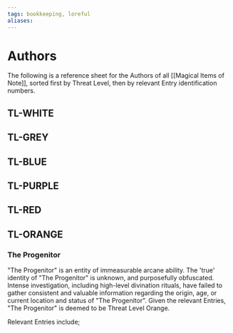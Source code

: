 ```yaml
---
tags: bookkeeping, loreful
aliases:
---
```


# Authors
The following is a reference sheet for the Authors of all [[Magical Items of Note]], sorted first by Threat Level, then by relevant Entry identification numbers.

## TL-WHITE
## TL-GREY
## TL-BLUE
## TL-PURPLE
## TL-RED
## TL-ORANGE
### The Progenitor
"The Progenitor" is an entity of immeasurable arcane ability. The 'true' identity of "The Progenitor" is unknown, and purposefully obfuscated. Intense investigation, including high-level divination rituals, have failed to gather consistent and valuable information regarding the origin, age, or current location and status of "The Progenitor". Given the relevant Entries, "The Progenitor" is deemed to be Threat Level Orange.

Relevant Entries include; 
